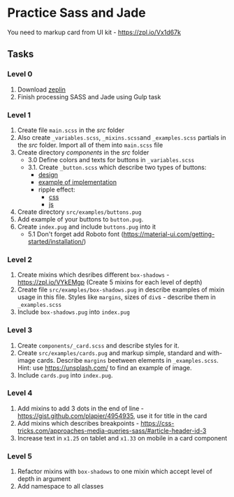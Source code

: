 # Practice Sass and Jade
You need to markup card from UI kit - https://zpl.io/Vx1d67k

## Tasks
### Level 0
  1. Download [zeplin](https://zeplin.io)
  2. Finish processing SASS and Jade using Gulp task
  
### Level 1
  1. Create file `main.scss` in the *src* folder
  2. Also create `_variables.scss`, `_mixins.scss`and `_examples.scss` partials in the *src* folder. Import all of them into `main.scss` file
  3. Create directory *components* in the *src* folder 
      * 3.0 Define colors and texts for buttons in `_variables.scss`
      * 3.1. Сreate `_button.scss` which describe two types of buttons:
        - [design](https://zpl.io/2plAnjj)
        - [example of implementation](https://material.angular.io/components/button/overview)
        - ripple effect:
            * [css](https://codepen.io/rudnitskih/pen/vQKvJa?editors=1100)
            * [js](https://codepen.io/ayoisaiah/pen/GWwabJ)
  4. Create directory `src/examples/buttons.pug`
  5. Add example of your buttons to `button.pug`.
  5. Create `index.pug` and include `buttons.pug` into it
      * 5.1 Don't forget add Roboto font (https://material-ui.com/getting-started/installation/)
  
### Level 2
  1. Create mixins which desribes different `box-shadows` - https://zpl.io/VYkEMgp (Create 5 mixins for each level of depth)
  2. Create file `src/examples/box-shadows.pug` in describe examples of mixin usage in this file. Styles like `margins`, sizes of `div`s - describe them in `_examples.scss`
  3. Include `box-shadows.pug` into `index.pug`
  
### Level 3
  1. Create `components/_card.scss` and describe styles for it.
  2. Create `src/examples/cards.pug` and markup simple, standard and with-image cards. Describe `margins` beetween elements in  `_examples.scss`. Hint: use https://unsplash.com/ to find an example of image.
  3. Include `cards.pug` into `index.pug`.
  
### Level 4
  1. Add mixins to add 3 dots in the end of line - https://gist.github.com/plapier/4954935, use it for title in the card
  2. Add mixins which describes breakpoints - https://css-tricks.com/approaches-media-queries-sass/#article-header-id-3
  3. Increase text in `x1.25` on tablet and `x1.33` on mobile in a card component

### Level 5
 1. Refactor mixins with `box-shadows` to one mixin which accept level of depth in argument   
 2. Add namespace to all classes
